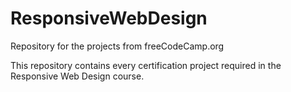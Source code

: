 # ResponsiveWebDesign
Repository for the projects from freeCodeCamp.org

This repository contains every certification project required in the Responsive Web Design course.